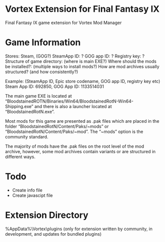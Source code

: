 # Vortex Extension for Final Fantasy IX
 Final Fantasy IX game extension for Vortex Mod Manager

# Game Information
Stores: Steam, (GOG?)
SteamApp ID: ?
GOG app ID: ?
Registry key: ?
Structure of game directory: (where is main EXE?)
Where should the mods be installed?: (multiple ways to install mods?)
How are mod archives usually structured? (and how consistently?)

Example:
 (SteamApp ID, Epic store codename, GOG app ID, registry key etc) Steam App ID: 692850, GOG App ID: 1133514031
 
 The main game EXE is located at “BloodstainedROTN/Binaries/Win64/BloodstainedRotN-Win64-Shipping.exe” and there is also a launcher located at “BloodstainedRotN.exe”.

 Most mods for this game are presented as .pak files which are placed in the folder “BloodstainedRotN/Content/Paks/~mods” or “BloodstainedRotN/Content/Paks/~mod”. The “~mods” option is the community standard.

 The majority of mods have the .pak files on the root level of the mod archive, however, some mod archives contain variants or are structured in different ways.

 # Todo
 - Create info file
 - Create javascipt file

 # Extension Directory
 %AppData%\Vortex\plugins (only for extension written by community, in development, and updates for bundled plugins)
